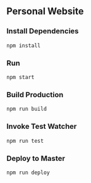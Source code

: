 ## Personal Website

### Install Dependencies
```npm install```

### Run
```npm start```

### Build Production
```npm run build```

### Invoke Test Watcher
```npm run test```

### Deploy to Master
```npm run deploy```
